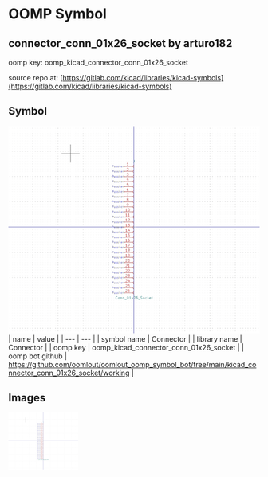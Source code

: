 # OOMP Symbol  
## connector_conn_01x26_socket  by arturo182  
  
oomp key: oomp_kicad_connector_conn_01x26_socket  
  
source repo at: [https://gitlab.com/kicad/libraries/kicad-symbols](https://gitlab.com/kicad/libraries/kicad-symbols)  
## Symbol  
  
[![working.png](working_600.png)](working.png)  
| name | value | 
| --- | --- | 
| symbol name | Connector | 
| library name | Connector | 
| oomp key | oomp_kicad_connector_conn_01x26_socket | 
| oomp bot github | https://github.com/oomlout/oomlout_oomp_symbol_bot/tree/main/kicad_connector_conn_01x26_socket/working | 
## Images  
  
[![working.png](working_140.png)](working.png)  
